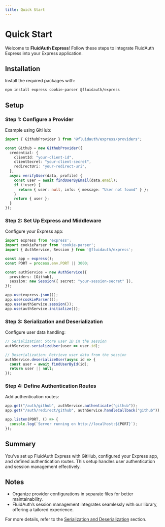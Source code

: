 ```yaml
---
title: Quick Start
---
```


# Quick Start

Welcome to **FluidAuth Express**! Follow these steps to integrate FluidAuth Express into your Express application.

## Installation

Install the required packages with:

```bash
npm install express cookie-parser @fluidauth/express
```

## Setup

### Step 1: Configure a Provider

Example using GitHub:

```ts
import { GithubProvider } from "@fluidauth/express/providers";

const Github = new GithubProvider({
  credential: {
    clientId: "your-client-id",
    clientSecret: "your-client-secret",
    redirectUri: "your-redirect-uri",
  },
  async verifyUser(data, profile) {
    const user = await findUserByEmail(data.email);
    if (!user) {
      return { user: null, info: { message: "User not found" } };
    }
    return { user };
  }
});
```

### Step 2: Set Up Express and Middleware

Configure your Express app:

```ts
import express from 'express';
import cookieParser from 'cookie-parser';
import { AuthService, Session } from '@fluidauth/express';

const app = express();
const PORT = process.env.PORT || 3000;

const authService = new AuthService({
  providers: [Github],
  session: new Session({ secret: "your-session-secret" }),
});

app.use(express.json());
app.use(cookieParser());
app.use(authService.session());
app.use(authService.initialize());
```

### Step 3: Serialization and Deserialization

Configure user data handling:

```ts
// Serialization: Store user ID in the session
authService.serializeUser(user => user.id);

// Deserialization: Retrieve user data from the session
authService.deserializeUser(async id => {
  const user = await findUserById(id);
  return user || null;
});
```

### Step 4: Define Authentication Routes

Add authentication routes:

```ts
app.get("/auth/github", authService.authenticate("github"));
app.get("/auth/redirect/github", authService.handleCallback("github"));

app.listen(PORT, () => {
  console.log(`Server running on http://localhost:${PORT}`);
});
```

## Summary

You’ve set up FluidAuth Express with GitHub, configured your Express app, and defined authentication routes. This setup handles user authentication and session management effectively.

## Notes

- Organize provider configurations in separate files for better maintainability.
- FluidAuth’s session management integrates seamlessly with our library, offering a tailored experience.

For more details, refer to the [Serialization and Deserialization](/docs/05-Serialization-and-Deserialization.md) section.
